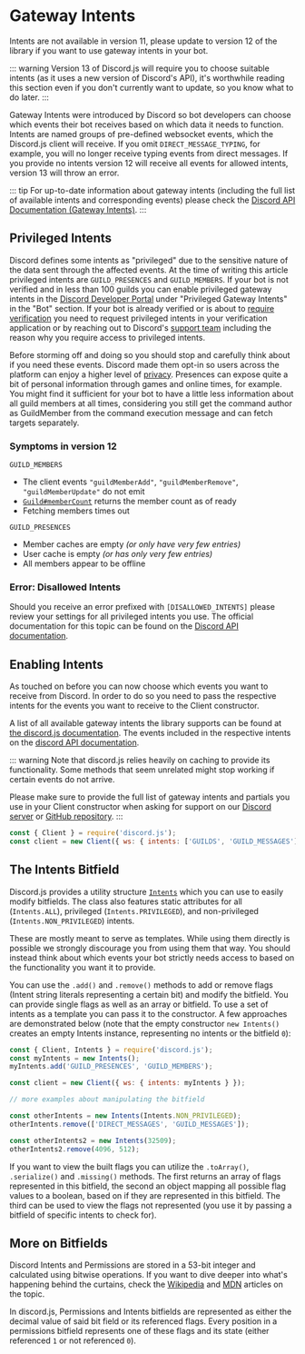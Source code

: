 # Gateway Intents

<branch version="11.x">

Intents are not available in version 11, please update to version 12 of the library if you want to use gateway intents in your bot.

</branch>
<branch version="12.x">

::: warning
Version 13 of Discord.js will require you to choose suitable intents (as it uses a new version of Discord's API), it's worthwhile reading this section even if you don't currently want to update, so you know what to do later.
:::

Gateway Intents were introduced by Discord so bot developers can choose which events their bot receives based on which data it needs to function. Intents are named groups of pre-defined websocket events, which the Discord.js client will receive. If you omit `DIRECT_MESSAGE_TYPING`, for example, you will no longer receive typing events from direct messages. If you provide no intents version 12 will receive all events for allowed intents, version 13 will throw an error.

::: tip
For up-to-date information about gateway intents (including the full list of available intents and corresponding events) please check the [Discord API Documentation (Gateway Intents)](https://discord.com/developers/docs/topics/gateway#gateway-intents).
:::

## Privileged Intents

Discord defines some intents as "privileged" due to the sensitive nature of the data sent through the affected events. At the time of writing this article privileged intents are `GUILD_PRESENCES` and `GUILD_MEMBERS`. If your bot is not verified and in less than 100 guilds you can enable privileged gateway intents in the [Discord Developer Portal](https://discord.com/developers/applications) under "Privileged Gateway Intents" in the "Bot" section. If your bot is already verified or is about to [require verification](https://support.discord.com/hc/en-us/articles/360040720412) you need to request privileged intents in your verification application or by reaching out to Discord's [support team](https://dis.gd/contact) including the reason why you require access to privileged intents.

Before storming off and doing so you should stop and carefully think about if you need these events. Discord made them opt-in so users across the platform can enjoy a higher level of [privacy](https://en.wikipedia.org/wiki/Privacy_by_design). Presences can expose quite a bit of personal information through games and online times, for example. You might find it sufficient for your bot to have a little less information about all guild members at all times, considering you still get the command author as GuildMember from the command execution message and can fetch targets separately.

### Symptoms in version 12

`GUILD_MEMBERS`
- The client events `"guildMemberAdd"`, `"guildMemberRemove"`, `"guildMemberUpdate"` do not emit
- [`Guild#memberCount`](https://discord.js.org/#/docs/main/stable/class/Guild?scrollTo=memberCount) returns the member count as of ready
- Fetching members times out

`GUILD_PRESENCES`
- Member caches are empty *(or only have very few entries)*
- User cache is empty *(or has only very few entries)*
- All members appear to be offline

### Error: Disallowed Intents

Should you receive an error prefixed with `[DISALLOWED_INTENTS]` please review your settings for all privileged intents you use. The official documentation for this topic can be found on the [Discord API documentation](https://discord.com/developers/docs/topics/gateway#privileged-intents).

## Enabling Intents

As touched on before you can now choose which events you want to receive from Discord. In order to do so you need to pass the respective intents for the events you want to receive to the Client constructor.

A list of all available gateway intents the library supports can be found at [the discord.js documentation](https://discord.js.org/#/docs/main/stable/class/Intents?scrollTo=s-FLAGS). The events included in the respective intents on the [discord API documentation](https://discord.com/developers/docs/topics/gateway#list-of-intents).

::: warning
Note that discord.js relies heavily on caching to provide its functionality. Some methods that seem unrelated might stop working if certain events do not arrive.

Please make sure to provide the full list of gateway intents and partials you use in your Client constructor when asking for support on our [Discord server](https://discord.gg/bRCvFy9) or [GitHub repository](https://github.com/discordjs/discord.js).
:::

```js
const { Client } = require('discord.js');
const client = new Client({ ws: { intents: ['GUILDS', 'GUILD_MESSAGES'] } });
```

## The Intents Bitfield

Discord.js provides a utility structure [`Intents`](https://discord.js.org/#/docs/main/stable/class/Intents) which you can use to easily modify bitfields. The class also features static attributes for all (`Intents.ALL`), privileged (`Intents.PRIVILEGED`), and non-privileged (`Intents.NON_PRIVILEGED`) intents.

These are mostly meant to serve as templates. While using them directly is possible we strongly discourage you from using them that way. You should instead think about which events your bot strictly needs access to based on the functionality you want it to provide.

You can use the `.add()` and `.remove()` methods to add or remove flags (Intent string literals representing a certain bit) and modify the bitfield. You can provide single flags as well as an array or bitfield. To use a set of intents as a template you can pass it to the constructor. A few approaches are demonstrated below (note that the empty constructor `new Intents()` creates an empty Intents instance, representing no intents or the bitfield `0`):

```js
const { Client, Intents } = require('discord.js');
const myIntents = new Intents();
myIntents.add('GUILD_PRESENCES', 'GUILD_MEMBERS');

const client = new Client({ ws: { intents: myIntents } });

// more examples about manipulating the bitfield

const otherIntents = new Intents(Intents.NON_PRIVILEGED);
otherIntents.remove(['DIRECT_MESSAGES', 'GUILD_MESSAGES']);

const otherIntents2 = new Intents(32509);
otherIntents2.remove(4096, 512);
```

If you want to view the built flags you can utilize the `.toArray()`, `.serialize()` and `.missing()` methods. The first returns an array of flags represented in this bitfield, the second an object mapping all possible flag values to a boolean, based on if they are represented in this bitfield. The third can be used to view the flags not represented (you use it by passing a bitfield of specific intents to check for).

## More on Bitfields

Discord Intents and Permissions are stored in a 53-bit integer and calculated using bitwise operations. If you want to dive deeper into what's happening behind the curtains, check the [Wikipedia](https://en.wikipedia.org/wiki/Bit_field) and [MDN](https://developer.mozilla.org/en-US/docs/Web/JavaScript/Reference/Operators/Bitwise_Operators) articles on the topic.

In discord.js, Permissions and Intents bitfields are represented as either the decimal value of said bit field or its referenced flags. Every position in a permissions bitfield represents one of these flags and its state (either referenced `1` or not referenced `0`).

</branch>
